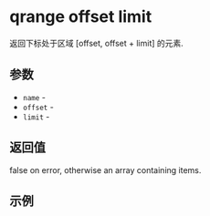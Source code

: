 # qrange offset limit

返回下标处于区域 [offset, offset + limit] 的元素.

## 参数

* `name` - 
* `offset` - 
* `limit` - 

## 返回值

false on error, otherwise an array containing items.

## 示例
